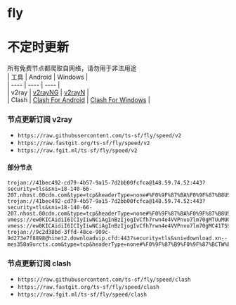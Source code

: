 # fly
# 不定时更新
所有免费节点都爬取自网络，请勿用于非法用途  
|  工具  | Android  | Windows  |  
|  ----  | ----   | ----  |  
| v2ray  | [v2rayNG](https://github.com/2dust/v2rayNG/releases) | [v2rayN](https://github.com/2dust/v2rayN/releases) |  
| Clash  | [Clash For Android](https://github.com/Kr328/ClashForAndroid/releases) | [Clash For Windows](https://github.com/Fndroid/clash_for_windows_pkg/releases) | 
  
### 节点更新订阅  v2ray
- `https://raw.githubusercontent.com/ts-sf/fly/speed/v2`  
- `https://raw.fastgit.org/ts-sf/fly/speed/v2`  
- `https://raw.fgit.ml/ts-sf/fly/speed/v2`  
#### 部分节点  
``` 
trojan://41bec492-cd79-4b57-9a15-7d2bb00fcfca@148.59.74.52:443?security=tls&sni=18-140-66-207.nhost.00cdn.com&type=tcp&headerType=none#%F0%9F%87%BA%F0%9F%87%B8US%E7%BE%8E%E5%9B%BD%201.6M%2Fs
trojan://41bec492-cd79-4b57-9a15-7d2bb00fcfca@148.59.74.52:443?security=tls&sni=18-140-66-207.nhost.00cdn.com&type=tcp&headerType=none#%F0%9F%87%BA%F0%9F%87%B8US%E7%BE%8E%E5%9B%BD%200.5M%2Fs
vmess://ew0KICAidiI6ICIyIiwNCiAgInBzIjogIvCfh7rwn4e4VVPnvo7lm70gMTUuMU0vcyIsDQogICJhZGQiOiAiMTM3LjE3NS45LjIwMiIsDQogICJwb3J0IjogIjU3OTAyIiwNCiAgImlkIjogIjQxODA0OGFmLWEyOTMtNGI5OS05YjBjLTk4Y2EzNTgwZGQyNCIsDQogICJhaWQiOiAiNjQiLA0KICAic2N5IjogImF1dG8iLA0KICAibmV0IjogInRjcCIsDQogICJ0eXBlIjogIm5vbmUiLA0KICAiaG9zdCI6ICLwn4e68J+HuFVT576O5Zu9KHlvdXR1YmXpmL/kvJ/np5HmioAyKSIsDQogICJwYXRoIjogIi8iLA0KICAidGxzIjogIiIsDQogICJzbmkiOiAiIiwNCiAgImFscG4iOiAiIiwNCiAgImZwIjogIiINCn0=
vmess://ew0KICAidiI6ICIyIiwNCiAgInBzIjogIvCfh7rwn4e4VVPnvo7lm70gMC41TS9zIiwNCiAgImFkZCI6ICIxOTguNDEuMjEyLjEyMiIsDQogICJwb3J0IjogIjgwODAiLA0KICAiaWQiOiAiYTY3Njc5YTYtYTE4Ni00ZDYyLWY4NGUtZjNmMDBkYzc3NDVlIiwNCiAgImFpZCI6ICIwIiwNCiAgInNjeSI6ICJhdXRvIiwNCiAgIm5ldCI6ICJ3cyIsDQogICJ0eXBlIjogIm5vbmUiLA0KICAiaG9zdCI6ICJ0b3UudnRjc3MudG9wIiwNCiAgInBhdGgiOiAiL3lvdWxpbmdrYWlzaGkwMSIsDQogICJ0bHMiOiAiIiwNCiAgInNuaSI6ICIiLA0KICAiYWxwbiI6ICIiLA0KICAiZnAiOiAiIg0KfQ==
trojan://9c2d38bd-3ffd-48ce-909c-9d273e7f8898@hinet2.downloadvip.cfd:443?security=tls&sni=download.xn--mes358a9urctx.com&type=tcp&headerType=none#%F0%9F%87%B9%F0%9F%87%BCTW%E5%8F%B0%E6%B9%BE%2014.3M%2Fs
```
### 节点更新订阅  clash
- `https://raw.githubusercontent.com/ts-sf/fly/speed/clash`  
- `https://raw.fastgit.org/ts-sf/fly/speed/clash`  
- `https://raw.fgit.ml/ts-sf/fly/speed/clash`  
